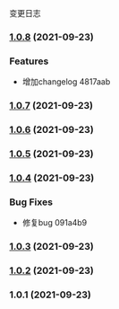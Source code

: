 变更日志
### [1.0.8](https://github.com/clouDr-f2e/rubick/compare/v1.0.7...v1.0.8) (2021-09-23)


### Features

* 增加changelog 4817aab

### [1.0.7](https://github.com/clouDr-f2e/rubick/compare/v1.0.6...v1.0.7) (2021-09-23)

### [1.0.6](https://github.com/clouDr-f2e/rubick/v1.0.5...v1.0.6) (2021-09-23)

### [1.0.5](///compare/v1.0.4...v1.0.5) (2021-09-23)

### [1.0.4](///compare/v1.0.3...v1.0.4) (2021-09-23)


### Bug Fixes

* 修复bug 091a4b9

### [1.0.3](///compare/v1.0.2...v1.0.3) (2021-09-23)

### [1.0.2](///compare/v1.0.1...v1.0.2) (2021-09-23)

### 1.0.1 (2021-09-23)
